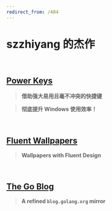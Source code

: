 ```yaml
---
redirect_from: /404
---
```


# szzhiyang 的杰作

<br>

## [Power Keys](https://PowerKeys.GitHub.io)

> **借助强大易用且毫不冲突的快捷键**

> **彻底提升 Windows 使用效率！**

<br>

## [Fluent Wallpapers](https://FluentWallpapers.GitHub.io)

> **Wallpapers with Fluent Design**

<br>

## [The Go Blog](https://TheGoBlog.GitHub.io)

> **A refined `blog.golang.org` mirror**

<br>
